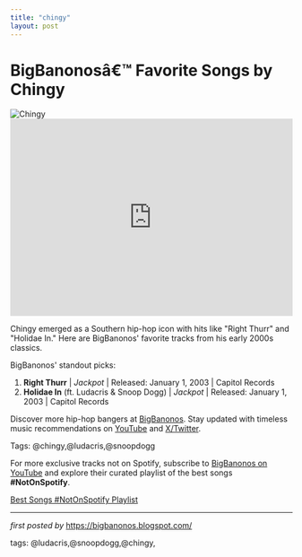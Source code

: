 ```yaml
---
title: "chingy"
layout: post
---
```

<!-- Title of the Post -->
<h1 >BigBanonosâ€™ Favorite Songs by Chingy</h1> <!-- Featured Image -->
<div > <img src="https://i.scdn.co/image/ab67616d0000b273f3127d53f522b790a9e3e30d" alt="Chingy">
</div> <!-- Spotify Embed -->
<div > <iframe src="https://open.spotify.com/embed/playlist/099BGbrHcdu76mWszGVIjH?utm_source=generator" width="100%" height="352" frameBorder="0" allowfullscreen="" allow="autoplay; clipboard-write; encrypted-media; fullscreen; picture-in-picture" loading="lazy"></iframe>
</div> <!-- Introductory Text -->
<p >Chingy emerged as a Southern hip-hop icon with hits like "Right Thurr" and "Holidae In." Here are BigBanonos' favorite tracks from his early 2000s classics.</p> <!-- Song Highlights -->
<div > <p>BigBanonos' standout picks:</p> <ol> <li><strong>Right Thurr</strong> | <em>Jackpot</em> | Released: January 1, 2003 | Capitol Records</li> <li><strong>Holidae In</strong> (ft. Ludacris & Snoop Dogg) | <em>Jackpot</em> | Released: January 1, 2003 | Capitol Records</li> </ol>
</div> <!-- Footer Links -->
<div > <p>Discover more hip-hop bangers at <a href="https://bigbanonos.blogspot.com/" target="_blank">BigBanonos</a>. Stay updated with timeless music recommendations on <a href="https://www.youtube.com/@BigBanonos" target="_blank">YouTube</a> and <a href="https://x.com/bigbanonos" target="_blank">X/Twitter</a>.</p>
</div> <!-- Tags -->
<p >Tags: @chingy,@ludacris,@snoopdogg</p>


<!--Subscribe and Playlist Links-->
<div>
    <p>For more exclusive tracks not on Spotify, subscribe to <a href="https://www.youtube.com/@BigBanonos" target="_blank">BigBanonos on YouTube</a> and explore their curated playlist of the best songs <strong>#NotOnSpotify</strong>.</p>
    <p><a href="https://www.youtube.com/playlist?list=PLtuNtuTatqI0kFahUCbtbfenC_ET5O_tr" target="_blank">Best Songs #NotOnSpotify Playlist<br /></a></p></div>

<hr />

<p><em>first posted by</em> <a href="https://bigbanonos.blogspot.com/" rel="noopener" target="_new">https://bigbanonos.blogspot.com/</a></p>

<p>tags: @ludacris,@snoopdogg,@chingy,</p>
